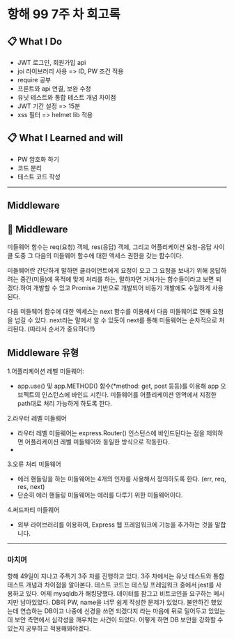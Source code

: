 # 항해 99 7주 차 회고록

## 📋 What I Do

- JWT 로그인, 회원가입 api
- joi 라이브러리 사용 => ID, PW 조건 적용
- require 공부
- 프론트와 api 연결, 보완 수정
- 유닛 테스트와 통합 테스트 개념 차이점
- JWT 기간 설정 => 15분
- xss 필터 => helmet lib 적용

## 📋 What I Learned and will
- PW 암호화 하기
- 코드 분리
- 테스트 코드 작성

---

## Middleware

## 📌 Middleware

미들웨어 함수는 req(요청) 객체, res(응답) 객체, 그리고 어플리케이션 요청-응답 사이클 도중 그 다음의 미들웨어 함수에 대한 엑세스 권한을 갖는 함수이다.

미들웨어란 간단하게 말하면 클라이언트에게 요청이 오고 그 요청을 보내기 위해 응답하려는 중간(미들)에 목적에 맞게 처리를 하는, 말하자면 거쳐가는 함수들이라고 보면 되겠다.하여 개발할 수 있고 Promise 기반으로 개발되어 비동기 개발에도 수월하게 사용된다.

다음 미들웨어 함수에 대한 엑세스는 next 함수를 이용해서 다음 미들웨어로 현재 요청을 넘길 수 있다.
next라는 말에서 알 수 있듯이 next를 통해 미들웨어는 순차적으로 처리된다. (따라서 순서가 중요하다!!)

## Middleware 유형

1.어플리케이션 레벨 미들웨어:
- app.use() 및 app.METHOD() 함수(*method: get, post 등등)를 이용해 app 오브젝트의 인스턴스에 바인드 시킨다.
미들웨어를 어플리케이션 영역에서 지정한 path대로 처리 가능하게 하도록 한다.

2.라우터 레벨 미들웨어
- 라우터 레벨 미들웨어는 express.Router() 인스턴스에 바인드된다는 점을 제외하면 어플리케이션 레벨 미들웨어와 동일한 방식으로 작동한다.
- 
3.오류 처리 미들웨어
- 에러 핸들링을 하는 미들웨어는 4개의 인자를 사용해서 정의하도록 한다. (err, req, res, next)
- 단순히 에러 핸들링 미들웨어는 에러를 다루기 위한 미들웨어이다.

4.써드파티 미들웨어
- 외부 라이브러리를 이용하여, Express 웹 프레임워크에 기능을 추가하는 것을 말합니다.
---

### 마치며

항해 49일이 지나고 주특기 3주 차를 진행하고 있다. 3주 차에서는 유닛 테스트와 통합테스트 개념과 차이점을 알아본다.
테스트 코드는 테스팅 프레임워크 중에서 jest를 사용하고 있다. 어제 mysqldb가 해킹당했다. 데이터를 잠그고 비트코인을 요구하는 메시지만 남아있었다. DB의 PW, name을 너무 쉽게 작성한 문제가 있었다. 불안하긴 했었는데 연습하는 DB이고 나중에 신경을 쓰면 되겠다지 라는 마음에 뒤로 밀어두고 있었는데 보안 측면에서 심각성을 깨우치는 사건이 되었다.
어떻게 하면 DB 보안을 강화할 수 있는지 공부하고 적용해봐야겠다.




